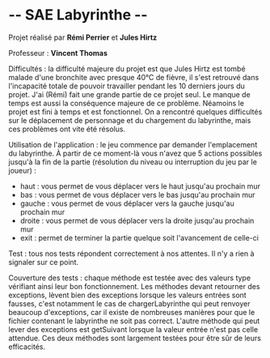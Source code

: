 #   -- SAE Labyrinthe --

Projet réalisé par **Rémi Perrier** et **Jules Hirtz**

Professeur : **Vincent Thomas**

Difficultés : la difficulté majeure du projet est que Jules Hirtz est tombé
malade d'une bronchite avec presque 40°C de fièvre, il s'est retrouvé dans l'incapacité 
totale de pouvoir travailler pendant les 10 derniers jours du projet. J'ai (Rémi) fait une grande partie
de ce projet seul. Le manque de temps est aussi la conséquence majeure de ce problème.
Néamoins le projet est fini à temps et est fonctionnel. On a rencontré quelques difficultés sur le déplacement de personnage et
du chargement du labyrinthe, mais ces problèmes ont vite été résolus.

Utilisation de l'application : le jeu commence par demander
l'emplacement du labyrinthe. À partir de ce moment-là vous n'avez que 5 actions possibles jusqu'à la fin de la partie
(résolution du niveau ou interruption du jeu par le joueur) : 
- haut : vous permet de vous déplacer vers le haut jusqu'au prochain mur
- bas : vous permet de vous déplacer vers le bas jusqu'au prochain mur
- gauche : vous permet de vous déplacer vers la gauche jusqu'au prochain mur
- droite : vous permet de vous déplacer vers la droite jusqu'au prochain mur
- exit : permet de terminer la partie quelque soit l'avancement de celle-ci

Test : tous nos tests répondent correctement à nos attentes. Il n'y a rien à signaler sur ce point.

Couverture des tests : chaque méthode est testée avec des valeurs type vérifiant ainsi leur bon fonctionnement.
Les méthodes devant retourner des exceptions, lèvent bien des exceptions lorsque les valeurs entrées sont fausses,
c'est notamment le cas de chargerLabyrinthe qui peut renvoyer beaucoup d'exceptions, car il existe de nombreuses manières pour que le fichier contenant le labyrinthe ne soit pas correct. L'autre méthode qui peut lever des exceptions est getSuivant lorsque la valeur entrée n'est pas celle attendue.
Ces deux méthodes sont largement testées pour être sûr de leurs efficacités.